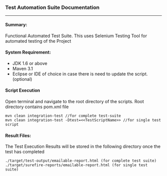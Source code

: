 ### Test Automation Suite Documentation
---
#### Summary:

Functional Automated Test Suite. This uses Selenium Testing Tool for automated testing of the Project

#### System Requirement:

* JDK 1.6 or above
* Maven 3.1
* Eclipse or IDE of choice in case there is need to update the script. (optional)

#### Script Execution

Open terminal and navigate to the root directory of the scripts. Root directory contains pom.xml file

    mvn clean integration-test //for complete test-suite
    mvn clean integration-test -Dtest=<<TestScriptName>> //for single test script

#### Result Files:	
The Test Execution Results will be stored in the following directory once the test has completed

    ./target/test-output/emailable-report.html (for complete test suite)
    ./target/surefire-reports/emailable-report.html (for single test suite)
